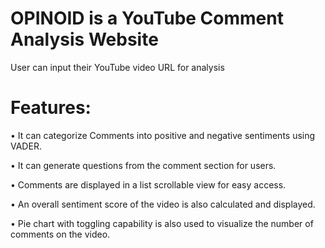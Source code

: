 # OPINOID is a YouTube Comment Analysis Website

User can input their YouTube video URL for analysis

# Features:
• It can categorize Comments into positive and negative sentiments using VADER.

• It can generate questions from the comment section for users.

• Comments are displayed in a list scrollable view for easy access.

• An overall sentiment score of the video is also calculated and displayed.

• Pie chart with toggling capability is also used to visualize the number of comments on the video.
